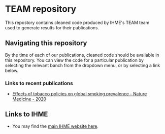 # TEAM repository
This repostory contains cleaned code produced by IHME's TEAM team used to generate results for their publications.

## Navigating this repository
By the time of each of our publications, cleaned code should be available in this repository. You can view the code for a particular publication by selecting the relevant banch from the dropdown menu, or by selecting a link below.

### Links to recent publications

* [Effects of tobacco policies on global smoking prevalence - Nature Medicine - 2020](https://github.com/ihmeuw/tree/effects_tobacco_policies)


## Links to IHME 

* You may find the [main IHME website here](http://www.healthdata.org).
